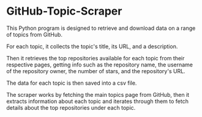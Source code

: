 # GitHub-Topic-Scraper
This Python program is designed to retrieve and download data on a range of topics from GitHub. 

For each topic, it collects the topic's title, its URL, and a description. 

Then it retrieves the top repositories available for each topic from their respective pages, getting info such as the repository name, the username of the repository owner, the number of stars, and the repository's URL. 

The data for each topic is then saved into a csv file.

The scraper works by fetching the main topics page from GitHub, then it extracts information about each topic and iterates through them to fetch details about the top repositories under each topic.
